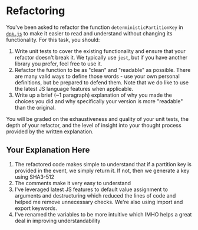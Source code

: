 # Refactoring

You've been asked to refactor the function `deterministicPartitionKey` in [`dpk.js`](dpk.js) to make it easier to read and understand without changing its functionality. For this task, you should:

1. Write unit tests to cover the existing functionality and ensure that your refactor doesn't break it. We typically use `jest`, but if you have another library you prefer, feel free to use it.
2. Refactor the function to be as "clean" and "readable" as possible. There are many valid ways to define those words - use your own personal definitions, but be prepared to defend them. Note that we do like to use the latest JS language features when applicable.
3. Write up a brief (~1 paragraph) explanation of why you made the choices you did and why specifically your version is more "readable" than the original.

You will be graded on the exhaustiveness and quality of your unit tests, the depth of your refactor, and the level of insight into your thought process provided by the written explanation.

## Your Explanation Here

1. The refactored code makes simple to understand that if a partition key is provided in the event, we simply return it. If not, then we generate a key using SHA3-512
2. The comments make it very easy to understand
3. I've leveraged latest JS features to default value assignment to arguments and destructuring which reduced the lines of code and helped me remove unnecessary checks. We're also using import and export keywords.
4. I've renamed the variables to be more intuitive which IMHO helps a great deal in improving understandability
